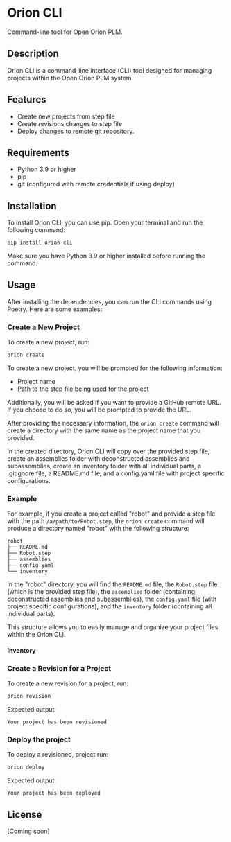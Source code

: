 
# Orion CLI

Command-line tool for Open Orion PLM.

## Description

Orion CLI is a command-line interface (CLI) tool designed for managing projects within the Open Orion PLM system.

## Features

- Create new projects from step file
- Create revisions changes to step file
- Deploy changes to remote git repository.

## Requirements

- Python 3.9 or higher
- pip
- git (configured with remote credentials if using deploy)


## Installation

To install Orion CLI, you can use pip. Open your terminal and run the following command:

```bash
pip install orion-cli
```

Make sure you have Python 3.9 or higher installed before running the command. 


## Usage

After installing the dependencies, you can run the CLI commands using Poetry. Here are some examples:

### Create a New Project

To create a new project, run:

```bash
orion create
```

To create a new project, you will be prompted for the following information:

- Project name
- Path to the step file being used for the project

Additionally, you will be asked if you want to provide a GitHub remote URL. If you choose to do so, you will be prompted to provide the URL.

After providing the necessary information, the `orion create` command will create a directory with the same name as the project name that you provided.

In the created directory, Orion CLI will copy over the provided step file, create an assemblies folder with deconstructed assemblies and subassemblies, create an inventory folder with all individual parts, a .gitignore file, a README.md file, and a config.yaml file with project specific configurations.

### Example

For example, if you create a project called "robot" and provide a step file with the path `/a/path/to/Robot.step`, the `orion create` command will produce a directory named "robot" with the following structure:

```
robot
├── README.md
├── Robot.step
├── assemblies
├── config.yaml
└── inventory
```

In the "robot" directory, you will find the `README.md` file, the `Robot.step` file (which is the provided step file), the `assemblies` folder (containing deconstructed assemblies and subassemblies), the `config.yaml` file (with project specific configurations), and the `inventory` folder (containing all individual parts).

This structure allows you to easily manage and organize your project files within the Orion CLI.

#### Inventory


### Create a Revision for a Project

To create a new revision for a project, run:

```bash
orion revision
```

Expected output:

```
Your project has been revisioned
```

### Deploy the project

To deploy a revisioned, project run:

```bash
orion deploy
```

Expected output:

```
Your project has been deployed
```

## License

[Coming soon]

